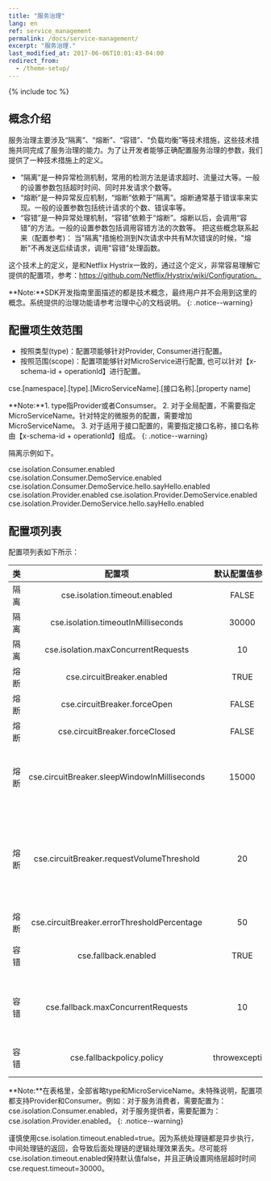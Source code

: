 ```yaml
---
title: "服务治理"
lang: en
ref: service_management
permalink: /docs/service-management/
excerpt: "服务治理."
last_modified_at: 2017-06-06T10:01:43-04:00
redirect_from:
  - /theme-setup/
---
```


{% include toc %}

## 概念介绍
服务治理主要涉及“隔离”、“熔断”、“容错”、“负载均衡”等技术措施，这些技术措施共同完成了服务治理的能力。为了让开发者能够正确配置服务治理的参数，我们提供了一种技术措施上的定义。

- “隔离”是一种异常检测机制，常用的检测方法是请求超时、流量过大等。一般的设置参数包括超时时间、同时并发请求个数等。
- “熔断”是一种异常反应机制，“熔断”依赖于“隔离”。熔断通常基于错误率来实现。一般的设置参数包括统计请求的个数、错误率等。
- “容错”是一种异常处理机制，“容错”依赖于“熔断”。熔断以后，会调用“容错”的方法。一般的设置参数包括调用容错方法的次数等。
把这些概念联系起来（配置参考)： 当"隔离"措施检测到N次请求中共有M次错误的时候，"熔断"不再发送后续请求，调用"容错"处理函数。

这个技术上的定义，是和Netflix Hystrix一致的，通过这个定义，非常容易理解它提供的配置项，参考：https://github.com/Netflix/Hystrix/wiki/Configuration。

**Note:**SDK开发指南里面描述的都是技术概念，最终用户并不会用到这里的概念。系统提供的治理功能请参考治理中心的文档说明。
{: .notice--warning}

## 配置项生效范围

- 按照类型(type)：配置项能够针对Provider, Consumer进行配置。
- 按照范围(scope)：配置项能够针对MicroService进行配置, 也可以针对【x-schema-id + operationId】进行配置。

cse.[namespace].[type].[MicroServiceName].[接口名称].[property name]

**Note:**1. type指Provider或者Consumser。
2. 对于全局配置，不需要指定MicroServiceName。针对特定的微服务的配置，需要增加MicroServiceName。
3. 对于适用于接口配置的，需要指定接口名称，接口名称由【x-schema-id + operationId】组成。
{: .notice--warning}

隔离示例如下。

cse.isolation.Consumer.enabled
cse.isolation.Consumer.DemoService.enabled
cse.isolation.Consumer.DemoService.hello.sayHello.enabled
cse.isolation.Provider.enabled
cse.isolation.Provider.DemoService.enabled
cse.isolation.Provider.DemoService.hello.sayHello.enabled

## 配置项列表

配置项列表如下所示：

|类|配置项|默认配置值参考|说明|
|:----:|:----:|:----:|:-----:|
|隔离|cse.isolation.timeout.enabled|FALSE|是否启用超时检测。|
|隔离|cse.isolation.timeoutInMilliseconds|30000|超时时间，超过时间，记录一次错误。|
|隔离|cse.isolation.maxConcurrentRequests|10|通过并发数检测错误。配置最大并发数。|
|熔断|cse.circuitBreaker.enabled|TRUE|是否启用熔断措施。|
|熔断|cse.circuitBreaker.forceOpen|FALSE|不管失败次数，都进行熔断。|
|熔断|cse.circuitBreaker.forceClosed|FALSE|任何时候都不熔断，forceOpen优先。|
|熔断|cse.circuitBreaker.sleepWindowInMilliseconds|15000|熔断后，多长时间恢复。恢复后，会重新计算失败情况。注意：如果恢复后的调用立即失败，那么会立即重新进入熔断。
|熔断|cse.circuitBreaker.requestVolumeThreshold|20|10s内统计的请求个数，10s内统计的请求必须大于这个值，并且错误率达到阈值的时候才熔断。由于10秒还会被划分为10个1秒的统计周期，经过1s中后才会开始计算错误率，因此从调用开始至少经过1s，才会发生熔断。|
|熔断|cse.circuitBreaker.errorThresholdPercentage|50|错误率，达到错误率的时候熔断。|
|容错|cse.fallback.enabled|TRUE|是否启用出错后的故障处理措施。支持返回null和抛出Exception两种处理措施。|
|容错|cse.fallback.maxConcurrentRequests|10|并发调用容错处理措施（cse.fallbackpolicy.policy）的请求数。超过这个值，不再调用处理措施，直接返回异常。|
|容错|cse.fallbackpolicy.policy|throwexception|出错后的处理策略，默认抛出异常。可选值有：returnnull，throwexception|
 
**Note:**在表格里，全部省略type和MicroServiceName。未特殊说明，配置项都支持Provider和Consumer。例如：对于服务消费者，需要配置为：cse.isolation.Consumer.enabled，对于服务提供者，需要配置为：cse.isolation.Provider.enabled。
{: .notice--warning}

 谨慎使用cse.isolation.timeout.enabled=true。因为系统处理链都是异步执行，中间处理链的返回，会导致后面处理链的逻辑处理效果丢失。尽可能将cse.isolation.timeout.enabled保持默认值false，并且正确设置网络层超时时间cse.request.timeout=30000。
